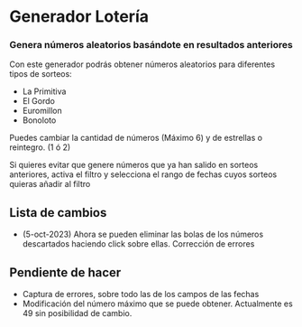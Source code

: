 # Generador Lotería

### Genera números aleatorios basándote en resultados anteriores

Con este generador podrás obtener números aleatorios para diferentes tipos de sorteos:
- La Primitiva
- El Gordo
- Euromillon
- Bonoloto

Puedes cambiar la cantidad de números (Máximo 6) y de estrellas o reintegro. (1 ó 2)

Si quieres evitar que genere números que ya han salido en sorteos anteriores,
activa el filtro y selecciona el rango de fechas cuyos sorteos quieras añadir al filtro


## Lista de cambios

- (5-oct-2023) Ahora se pueden eliminar las bolas de los números descartados haciendo click sobre ellas. Corrección de errores


## Pendiente de hacer

- Captura de errores, sobre todo las de los campos de las fechas
- Modificación del número máximo que se puede obtener. Actualmente es 49 sin posibilidad de cambio.

